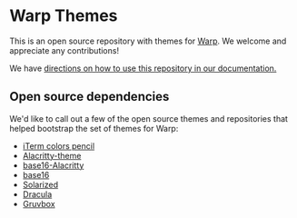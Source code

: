 # Warp Themes

This is an open source repository with themes for [Warp](https://www.warp.dev/).
We welcome and appreciate any contributions!

We have [directions on how to use this repository in our documentation.](https://docs.warp.dev/features/themes)

## Open source dependencies

We'd like to call out a few of the open source themes and repositories that helped bootstrap the set of themes for Warp:

- [iTerm colors pencil](https://github.com/mattly/iterm-colors-pencil)
- [Alacritty-theme](https://github.com/eendroroy/alacritty-theme)
- [base16-Alacritty](https://github.com/aarowill/base16-alacritty)
- [base16](https://github.com/chriskempson/base16)
- [Solarized](https://ethanschoonover.com/solarized/)
- [Dracula](https://draculatheme.com/)
- [Gruvbox](https://github.com/morhetz/gruvbox)
